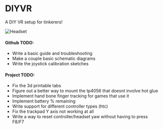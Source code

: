 # DIYVR
 A DIY VR setup for tinkerers!
 
 ![Headset](https://github.com/LiquidCGS/DIYVR/blob/main/docs/img/Headset.png)

#### Github TODO:
- Write a basic guide and troubleshooting
- Make a couple basic schematic diagrams
- Write the joystick calibration sketches


#### Project TODO:
- Fix the 3d printable tabs
- Figure out a better way to mount the tp4056 that doesnt involve hot glue
- Implement hand bone finger tracking for games that use it
- Implement battery % remaining
- Write support for different controller types (htc)
- Fix the trackpad Y axis not working at all
- Write a way to reset controller/headset yaw without having to press F8/F7
